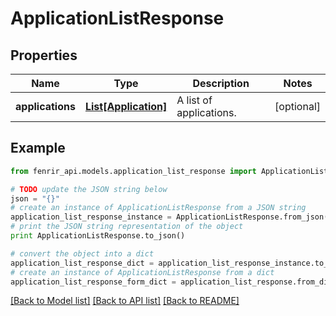 # ApplicationListResponse


## Properties

Name | Type | Description | Notes
------------ | ------------- | ------------- | -------------
**applications** | [**List[Application]**](Application.md) | A list of applications. | [optional] 

## Example

```python
from fenrir_api.models.application_list_response import ApplicationListResponse

# TODO update the JSON string below
json = "{}"
# create an instance of ApplicationListResponse from a JSON string
application_list_response_instance = ApplicationListResponse.from_json(json)
# print the JSON string representation of the object
print ApplicationListResponse.to_json()

# convert the object into a dict
application_list_response_dict = application_list_response_instance.to_dict()
# create an instance of ApplicationListResponse from a dict
application_list_response_form_dict = application_list_response.from_dict(application_list_response_dict)
```
[[Back to Model list]](../README.md#documentation-for-models) [[Back to API list]](../README.md#documentation-for-api-endpoints) [[Back to README]](../README.md)


